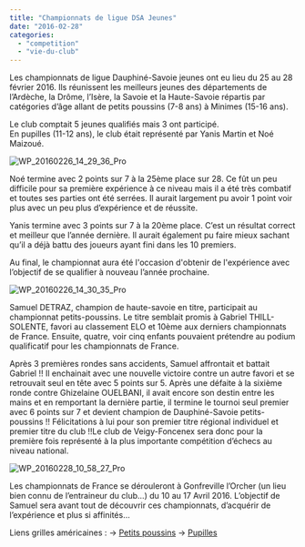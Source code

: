 ```yaml
---
title: "Championnats de ligue DSA Jeunes"
date: "2016-02-28"
categories: 
  - "competition"
  - "vie-du-club"
---
```


Les championnats de ligue Dauphiné-Savoie jeunes ont eu lieu du 25 au 28 février 2016. Ils réunissent les meilleurs jeunes des départements de l’Ardèche, la Drôme, l’Isère, la Savoie et la Haute-Savoie répartis par catégories d’âge allant de petits poussins (7-8 ans) à Minimes (15-16 ans).

Le club comptait 5 jeunes qualifiés mais 3 ont participé.  
En pupilles (11-12 ans), le club était représenté par Yanis Martin et Noé Maizoué.

![WP_20160226_14_29_36_Pro](http://echecs-veigy.fr/wp-content/uploads/2016/02/WP_20160226_14_29_36_Pro-300x169.jpg)

Noé termine avec 2 points sur 7 à la 25ème place sur 28. Ce fût un peu difficile pour sa première expérience à ce niveau mais il a été très combatif et toutes ses parties ont été serrées. Il aurait largement pu avoir 1 point voir plus avec un peu plus d’expérience et de réussite.

Yanis termine avec 3 points sur 7 à la 20ème place. C’est un résultat correct et meilleur que l’année dernière. Il aurait également pu faire mieux sachant qu’il a déjà battu des joueurs ayant fini dans les 10 premiers.

Au final, le championnat aura été l'occasion d'obtenir de l'expérience avec l’objectif de se qualifier à nouveau l’année prochaine.

![WP_20160226_14_30_35_Pro](http://echecs-veigy.fr/wp-content/uploads/2016/02/WP_20160226_14_30_35_Pro-300x169.jpg)

Samuel DETRAZ, champion de haute-savoie en titre, participait au championnat petits-poussins. Le titre semblait promis à Gabriel THILL-SOLENTE, favori au classement ELO et 10ème aux derniers championnats de France. Ensuite, quatre, voir cinq enfants pouvaient prétendre au podium qualificatif pour les championnats de France.

Après 3 premières rondes sans accidents, Samuel affrontait et battait Gabriel !! Il enchainait avec une nouvelle victoire contre un autre favori et se retrouvait seul en tête avec 5 points sur 5. Après une défaite à la sixième ronde contre Ghizelaine OUELBANI, il avait encore son destin entre les mains et en remportant la dernière partie, il termine le tournoi seul premier avec 6 points sur 7 et devient champion de Dauphiné-Savoie petits-poussins !! Félicitations à lui pour son premier titre régional individuel et premier titre du club !!Le club de Veigy-Foncenex sera donc pour la première fois représenté à la plus importante compétition d’échecs au niveau national.

![WP_20160228_10_58_27_Pro](http://echecs-veigy.fr/wp-content/uploads/2016/02/WP_20160228_10_58_27_Pro-300x169.jpg)

Les championnats de France se dérouleront à Gonfreville l’Orcher (un lieu bien connu de l’entraineur du club…) du 10 au 17 Avril 2016. L’objectif de Samuel sera avant tout de découvrir ces championnats, d’acquérir de l’expérience et plus si affinités…

  
Liens grilles américaines : → [Petits poussins](http://echecs.asso.fr/FicheTournoi.aspx?Ref=37212 "Lien vers grille petit poussin") → [Pupilles](http://echecs.asso.fr/FicheTournoi.aspx?Ref=37208 "Lien vers grille Pupille")
